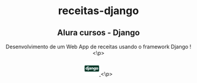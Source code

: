 
<h1 align="center">receitas-django</h1>
<h2 align="center">Alura cursos - Django</h2>
<p align="center"> Desenvolvimento de um Web App de receitas usando o framework Django !<\p>
  <p align="center"><a href="https://www.djangoproject.com/" target="_blank"> <img src="https://raw.githubusercontent.com/devicons/devicon/master/icons/django/django-original.svg" alt="django" width="40" height="40"/> </a><\p>
